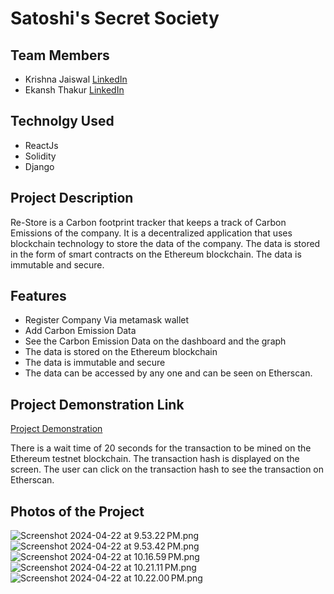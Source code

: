 # Satoshi's Secret Society
## Team Members
- Krishna Jaiswal [LinkedIn](https://www.linkedin.com/in/krishnajaiswal24/)
- Ekansh Thakur [LinkedIn](https://www.linkedin.com/in/ekanshthakur/)


## Technolgy Used
- ReactJs
- Solidity
- Django

## Project Description

Re-Store is a Carbon footprint tracker that keeps a track of Carbon Emissions of the company. It is a decentralized 
application that uses blockchain technology to store the data of the company. The data is stored in the form of smart contracts on the Ethereum blockchain. The data is immutable and secure.

## Features
- Register Company Via metamask wallet
- Add Carbon Emission Data
- See the Carbon Emission Data on the dashboard and the graph
- The data is stored on the Ethereum blockchain
- The data is immutable and secure
- The data can be accessed by any one and can be seen on Etherscan.


## Project Demonstration Link

[Project Demonstration](https://drive.google.com/file/d/1dswvM81ktf-rBASttwjE-BPM2bdbcfe5/view?usp=sharing)

There is a wait time of 20 seconds for the transaction to be mined on the Ethereum testnet blockchain. The transaction 
hash 
is displayed on the screen. The user can click on the transaction hash to see the transaction on Etherscan.

## Photos of the Project
![Screenshot 2024-04-22 at 9.53.22 PM.png](Images%2FScreenshot%202024-04-22%20at%209.53.22%E2%80%AFPM.png)![Screenshot 2024-04-22 at 9.53.42 PM.png](Images%2FScreenshot%202024-04-22%20at%209.53.42%E2%80%AFPM.png)![Screenshot 2024-04-22 at 10.16.59 PM.png](Images%2FScreenshot%202024-04-22%20at%2010.16.59%E2%80%AFPM.png)![Screenshot 2024-04-22 at 10.21.11 PM.png](Images%2FScreenshot%202024-04-22%20at%2010.21.11%E2%80%AFPM.png)![Screenshot 2024-04-22 at 10.22.00 PM.png](Images%2FScreenshot%202024-04-22%20at%2010.22.00%E2%80%AFPM.png)